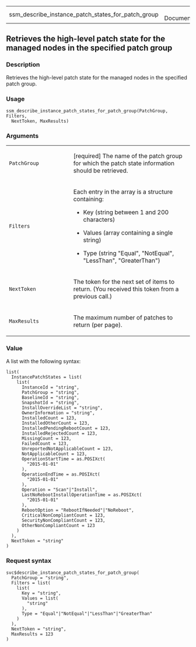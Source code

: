 <table style="width: 100%;">
<tbody>
<tr class="odd">
<td>ssm_describe_instance_patch_states_for_patch_group</td>
<td style="text-align: right;">R Documentation</td>
</tr>
</tbody>
</table>

## Retrieves the high-level patch state for the managed nodes in the specified patch group

### Description

Retrieves the high-level patch state for the managed nodes in the
specified patch group.

### Usage

    ssm_describe_instance_patch_states_for_patch_group(PatchGroup, Filters,
      NextToken, MaxResults)

### Arguments

<table>
<colgroup>
<col style="width: 35%" />
<col style="width: 65%" />
</colgroup>
<tbody>
<tr class="odd">
<td><code
id="ssm_describe_instance_patch_states_for_patch_group_:_PatchGroup">PatchGroup</code></td>
<td><p>[required] The name of the patch group for which the patch state
information should be retrieved.</p></td>
</tr>
<tr class="even">
<td><code
id="ssm_describe_instance_patch_states_for_patch_group_:_Filters">Filters</code></td>
<td><p>Each entry in the array is a structure containing:</p>
<ul>
<li><p>Key (string between 1 and 200 characters)</p></li>
<li><p>Values (array containing a single string)</p></li>
<li><p>Type (string "Equal", "NotEqual", "LessThan",
"GreaterThan")</p></li>
</ul></td>
</tr>
<tr class="odd">
<td><code
id="ssm_describe_instance_patch_states_for_patch_group_:_NextToken">NextToken</code></td>
<td><p>The token for the next set of items to return. (You received this
token from a previous call.)</p></td>
</tr>
<tr class="even">
<td><code
id="ssm_describe_instance_patch_states_for_patch_group_:_MaxResults">MaxResults</code></td>
<td><p>The maximum number of patches to return (per page).</p></td>
</tr>
</tbody>
</table>

### Value

A list with the following syntax:

    list(
      InstancePatchStates = list(
        list(
          InstanceId = "string",
          PatchGroup = "string",
          BaselineId = "string",
          SnapshotId = "string",
          InstallOverrideList = "string",
          OwnerInformation = "string",
          InstalledCount = 123,
          InstalledOtherCount = 123,
          InstalledPendingRebootCount = 123,
          InstalledRejectedCount = 123,
          MissingCount = 123,
          FailedCount = 123,
          UnreportedNotApplicableCount = 123,
          NotApplicableCount = 123,
          OperationStartTime = as.POSIXct(
            "2015-01-01"
          ),
          OperationEndTime = as.POSIXct(
            "2015-01-01"
          ),
          Operation = "Scan"|"Install",
          LastNoRebootInstallOperationTime = as.POSIXct(
            "2015-01-01"
          ),
          RebootOption = "RebootIfNeeded"|"NoReboot",
          CriticalNonCompliantCount = 123,
          SecurityNonCompliantCount = 123,
          OtherNonCompliantCount = 123
        )
      ),
      NextToken = "string"
    )

### Request syntax

    svc$describe_instance_patch_states_for_patch_group(
      PatchGroup = "string",
      Filters = list(
        list(
          Key = "string",
          Values = list(
            "string"
          ),
          Type = "Equal"|"NotEqual"|"LessThan"|"GreaterThan"
        )
      ),
      NextToken = "string",
      MaxResults = 123
    )
